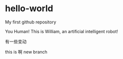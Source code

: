 # hello-world
My first github repository

You Human!
This is William, an artificial intelligent robot!


有一些变动

this is 啊 new branch